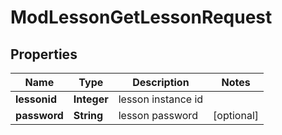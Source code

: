 

# ModLessonGetLessonRequest


## Properties

| Name | Type | Description | Notes |
|------------ | ------------- | ------------- | -------------|
|**lessonid** | **Integer** | lesson instance id |  |
|**password** | **String** | lesson password |  [optional] |



